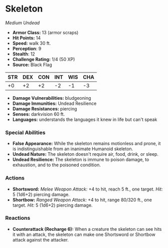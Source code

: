 # Skeleton

*Medium* *Undead*

- **Armor Class:** 13 (armor scraps)
- **Hit Points:** 14 
- **Speed:** walk 30 ft.
- **Perception**: 9
- **Stealth**: 12
- **Challenge Rating:** 1/4 (50 XP)
- **Source:** Black Flag

| STR | DEX | CON | INT | WIS | CHA |
| --- | --- | --- | --- | --- | --- |
| +0 | +2 | +2 | -2 | -1 | -3 |

- **Damage Vulnerabilities:** bludgeoning
- **Damage Immunities:** Undead Resilience
- **Damage Resistances:** piercing
- **Senses:** darkvision 60 ft.
- **Languages:** understands the languages it knew in life but can't speak

### Special Abilities

- **False Appearance:** While the skeleton remains motionless and prone, it is indistinguishable from an inanimate Humanoid skeleton.
- **Undead Nature:** The skeleton doesn't require air, food, drink, or sleep.
- **Undead Resilience:** The skeleton is immune to poison damage, to exhaustion, and to the poisoned condition.

### Actions

- **Shortsword:** _Melee Weapon Attack:_ +4 to hit, reach 5 ft., one target. _Hit:_ 5 (1d6+2) piercing damage.
- **Shortbow:** _Ranged Weapon Attack:_ +4 to hit, range 80/320 ft., one target. _Hit:_ 5 (1d6+2) piercing damage.

### Reactions

- **Counterattack (Recharge 6):** When a creature the skeleton can see hits it with an attack, the skeleton can make one Shortsword or Shortbow attack against the attacker.

